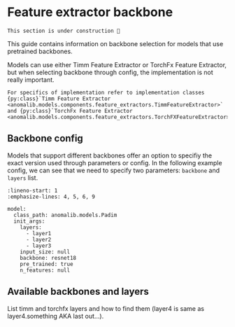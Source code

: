 # Feature extractor backbone

```{warning}
This section is under construction 🚧
```

This guide contains information on backbone selection for models that use pretrained backbones.

Models can use either Timm Feature Extractor or TorchFx Feature Extractor, but when selecting backbone through config, the implementation is not really important.

```{seealso}
For specifics of implementation refer to implementation classes {py:class}`Timm Feature Extractor <anomalib.models.components.feature_extractors.TimmFeatureExtractor>` and {py:class}`TorchFx Feature Extractor <anomalib.models.components.feature_extractors.TorchFXFeatureExtractor>`
```

## Backbone config

Models that support different backbones offer an option to specifiy the exact version used through parameters or config.
In the following example config, we can see that we need to specify two parameters: `backbone` and `layers` list.

```{code-block} yaml
:lineno-start: 1
:emphasize-lines: 4, 5, 6, 9

model:
  class_path: anomalib.models.Padim
  init_args:
    layers:
      - layer1
      - layer2
      - layer3
    input_size: null
    backbone: resnet18
    pre_trained: true
    n_features: null
```

## Available backbones and layers

List timm and torchfx layers and how to find them (layer4 is same as layer4.something AKA last out...). 